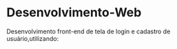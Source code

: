 # Desenvolvimento-Web

Desenvolvimento front-end de tela de login e cadastro de usuário,utilizando:




